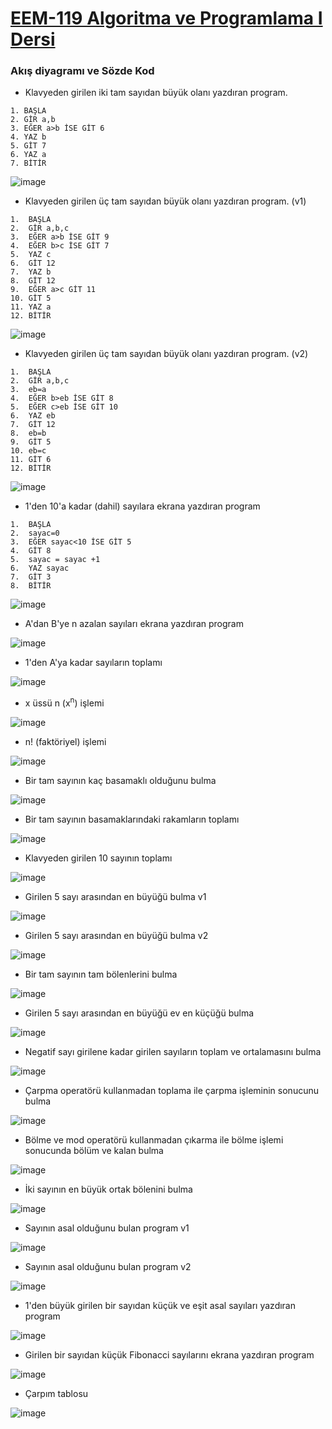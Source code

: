 # [EEM-119 Algoritma ve Programlama I Dersi](../)

### Akış diyagramı ve Sözde Kod

- Klavyeden girilen iki tam sayıdan büyük olanı yazdıran program.

```
1. BAŞLA
2. GİR a,b
3. EĞER a>b İSE GİT 6
4. YAZ b
5. GİT 7
6. YAZ a
7. BİTİR
```

![image](./files/01/01.png)



- Klavyeden girilen üç tam sayıdan büyük olanı yazdıran program. (v1)

```
1.  BAŞLA
2.  GİR a,b,c
3.  EĞER a>b İSE GİT 9
4.  EĞER b>c İSE GİT 7
5.  YAZ c
6.  GİT 12
7.  YAZ b
8.  GİT 12
9.  EĞER a>c GİT 11
10. GİT 5
11. YAZ a
12. BİTİR
```

![image](./files/01/02.png)

- Klavyeden girilen üç tam sayıdan büyük olanı yazdıran program. (v2)

```
1.  BAŞLA
2.  GİR a,b,c
3.  eb=a
4.  EĞER b>eb İSE GİT 8
5.  EĞER c>eb İSE GİT 10
6.  YAZ eb
7.  GİT 12
8.  eb=b
9.  GİT 5
10. eb=c
11. GİT 6
12. BİTİR
```

![image](./files/01/03.png)

- 1'den 10'a kadar (dahil) sayılara ekrana yazdıran program

```
1.  BAŞLA
2.  sayac=0
3.  EĞER sayac<10 İSE GİT 5
4.  GİT 8
5.  sayac = sayac +1
6.  YAZ sayac
7.  GİT 3
8.  BİTİR

```
![image](./files/01/04.png)



- A'dan B'ye n azalan sayıları ekrana yazdıran program

![image](files/01/05.png)



- 1'den A'ya kadar sayıların toplamı   

![image](files/01/06.png)



- x üssü n (x<sup>n</sup>)  işlemi

![image](files/01/07.png)



- n! (faktöriyel) işlemi

![image](files/01/08.png)

- Bir tam sayının kaç basamaklı olduğunu bulma

![image](files/01/09.png)



- Bir tam sayının basamaklarındaki rakamların toplamı

![image](files/01/10.png)



- Klavyeden girilen 10 sayının toplamı

![image](files/01/11.png)



- Girilen 5 sayı arasından en büyüğü bulma v1

![image](files/01/12.png)



- Girilen 5 sayı arasından en büyüğü bulma v2

![image](files/01/13.png)



- Bir tam sayının tam bölenlerini bulma

![image](files/01/14.png)



- Girilen 5 sayı arasından en büyüğü ev en küçüğü bulma

![image](files/01/15.png)




- Negatif sayı girilene kadar girilen sayıların toplam ve ortalamasını bulma

![image](files/01/16.png)



- Çarpma operatörü kullanmadan toplama ile çarpma işleminin sonucunu bulma

![image](files/01/17.png)




- Bölme ve mod operatörü kullanmadan çıkarma ile bölme işlemi sonucunda bölüm ve kalan bulma

![image](files/01/18.png)




- İki sayının en büyük ortak bölenini bulma

![image](files/01/20.png)




- Sayının asal olduğunu bulan program v1

![image](files/01/21.png)




- Sayının asal olduğunu bulan program v2

![image](files/01/22.png)



- 1'den büyük girilen bir sayıdan küçük ve eşit asal sayıları yazdıran program

![image](files/01/23.png)


- Girilen bir sayıdan küçük Fibonacci sayılarını ekrana yazdıran program

![image](files/01/24.png)


- Çarpım tablosu

![image](files/01/25.png)





